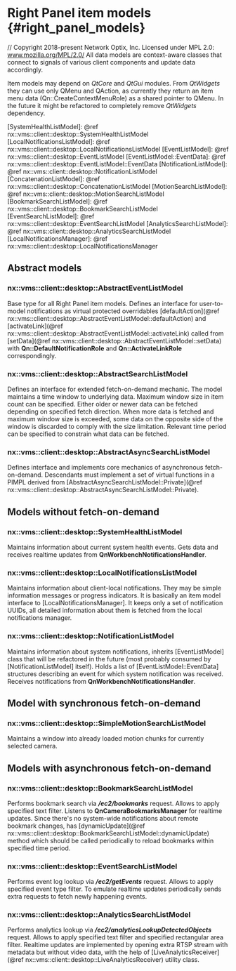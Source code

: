 # Right Panel item models {#right_panel_models}

// Copyright 2018-present Network Optix, Inc. Licensed under MPL 2.0: www.mozilla.org/MPL/2.0/
All data models are context-aware classes that connect to signals of various client components
and update data accordingly.

Item models may depend on *QtCore* and *QtGui* modules. From *QtWidgets* they can use only QMenu and
QAction, as currently they return an item menu data (Qn::CreateContextMenuRole) as a shared pointer
to QMenu. In the future it might be refactored to completely remove *QtWidgets* dependency.

[SystemHealthListModel]: @ref nx::vms::client::desktop::SystemHealthListModel
[LocalNotificationsListModel]: @ref nx::vms::client::desktop::LocalNotificationsListModel
[EventListModel]: @ref nx::vms::client::desktop::EventListModel
[EventListModel::EventData]: @ref nx::vms::client::desktop::EventListModel::EventData
[NotificationListModel]: @ref nx::vms::client::desktop::NotificationListModel
[ConcatenationListModel]: @ref nx::vms::client::desktop::ConcatenationListModel
[MotionSearchListModel]: @ref nx::vms::client::desktop::MotionSearchListModel
[BookmarkSearchListModel]: @ref nx::vms::client::desktop::BookmarkSearchListModel
[EventSearchListModel]: @ref nx::vms::client::desktop::EventSearchListModel
[AnalyticsSearchListModel]: @ref nx::vms::client::desktop::AnalyticsSearchListModel
[LocalNotificationsManager]: @ref nx::vms::client::desktop::LocalNotificationsManager

## Abstract models

### nx::vms::client::desktop::AbstractEventListModel
Base type for all Right Panel item models.
Defines an interface for user-to-model notifications as virtual protected overridables
[defaultAction](@ref nx::vms::client::desktop::AbstractEventListModel::defaultAction) and
[activateLink](@ref nx::vms::client::desktop::AbstractEventListModel::activateLink) called from
[setData](@ref nx::vms::client::desktop::AbstractEventListModel::setData) with
**Qn::DefaultNotificationRole** and **Qn::ActivateLinkRole** correspondingly.

### nx::vms::client::desktop::AbstractSearchListModel
Defines an interface for extended fetch-on-demand mechanic. The model maintains a time window
to underlying data. Maximum window size in item count can be specified. Either older or newer
data can be fetched depending on specified fetch direction. When more data is fetched and
maximum window size is exceeded, some data on the opposite side of the window is discarded
to comply with the size limitation. Relevant time period can be specified to constrain what data
can be fetched.

### nx::vms::client::desktop::AbstractAsyncSearchListModel
Defines interface and implements core mechanics of asynchronous fetch-on-demand.
Descendants must implement a set of virtual functions in a PIMPL derived from
[AbstractAsyncSearchListModel::Private](@ref nx::vms::client::desktop::AbstractAsyncSearchListModel::Private).

## Models without fetch-on-demand

### nx::vms::client::desktop::SystemHealthListModel
Maintains information about current system health events. Gets data and receives realtime updates
from **QnWorkbenchNotificationsHandler**.

### nx::vms::client::desktop::LocalNotificationsListModel
Maintains information about client-local notifications. They may be simple information messages or
progress indicators. It is basically an item model interface to [LocalNotificationsManager].
It keeps only a set of notification UUIDs, all detailed information about them is fetched from the
local notifications manager.

### nx::vms::client::desktop::NotificationListModel
Maintains information about system notifications, inherits [EventListModel] class that
will be refactored in the future (most probably consumed by [NotificationListModel] itself).
Holds a list of [EventListModel::EventData] structures describing an event for which
system notification was received. Receives notifications from **QnWorkbenchNotificationsHandler**.

## Model with synchronous fetch-on-demand

### nx::vms::client::desktop::SimpleMotionSearchListModel
Maintains a window into already loaded motion chunks for currently selected camera.

## Models with asynchronous fetch-on-demand

### nx::vms::client::desktop::BookmarkSearchListModel
Performs bookmark search via ***/ec2/bookmarks*** request. Allows to apply specified text filter.
Listens to **QnCameraBookmarksManager** for realtime updates. Since there's no system-wide
notifications about remote bookmark changes, has
[dynamicUpdate](@ref nx::vms::client::desktop::BookmarkSearchListModel::dynamicUpdate) method
which should be called periodically to reload bookmarks within specified time period.

### nx::vms::client::desktop::EventSearchListModel
Performs event log lookup via ***/ec2/getEvents*** request. Allows to apply specified event type
filter. To emulate realtime updates periodically sends extra requests to fetch newly happening
events.

### nx::vms::client::desktop::AnalyticsSearchListModel
Performs analytics lookup via ***/ec2/analyticsLookupDetectedObjects*** request. Allows to apply
specified text filter and specified rectangular area filter. Realtime updates are implemented by
opening extra RTSP stream with metadata but without video data, with the help of
[LiveAnalyticsReceiver](@ref nx::vms::client::desktop::LiveAnalyticsReceiver) utility class.

